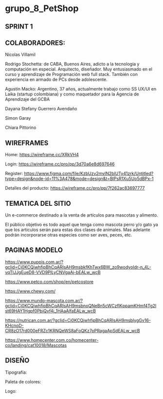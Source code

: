 # grupo_8_PetShop

SPRINT 1
--------

COLABORADORES:
--------------
Nicolas Villamil

Rodrigo Stochetta: de CABA, Buenos Aires, adicto a la tecnología y computación en especial. Arquitecto, diseñador. Muy entusiasmado en el curso y aprendizaje de 
Programación web full stack. También con experiencia en armado de PCs desde adolescente.

Agustin Macko: Argentino, 37 años, actualmente trabajo como SS UX/UI en Laika (startup colombiana) y como maquetador para la Agencia de Aprendizaje del GCBA

Dayana Stefany Guerrero Avendaño

Simon Garay

Chiara Pittorino

WIREFRAMES
----------

Home: https://wireframe.cc/XRkVH4

Login: https://wireframe.cc/pro/pp/3d70a6e8d697646

Register: https://www.figma.com/file/KzbUzv2mvlN2blUTy41zrk/Untitled?type=design&node-id=11%3A478&mode=design&t=BlPsR1Xu5Uo5dBPx-1

Detalles del producto: https://wireframe.cc/pro/pp/7f262ac83697777


TEMATICA DEL SITIO
------------------

Un e-commerce destinado a la venta de artículos para mascotas y alimento.

El público objetivo es todo aquel que tenga como mascota perro y/o gato ya que los articulos serán para estas dos clases de animales. Mas adelante podrán incorporarse otras especies como ser aves, peces, etc.

PAGINAS MODELO
--------------

https://www.puppis.com.ar/?gclid=Cj0KCQjwhfipBhCqARIsAH9msbkfKhTwx6BW_zo9wodyoIdr-n_4L-vqTlJJgEueD8-VVD9PlLyCNVgaAj-bEALw_wcB

https://www.petco.com/shop/en/petcostore

https://www.chewy.com/

https://www.mundo-mascota.com.ar/?gclid=Cj0KCQjwhfipBhCqARIsAH9msbnoQNeBn5cWCzflKppamKHmf4Tg2lst69HAY1Hgpf0PbiQvf4j_1HAaAlfaEALw_wcB

https://nutrican.com.ar/?gclid=Cj0KCQjwhfipBhCqARIsAH9msblygGv16-KHcnoD-CR8zO17rd000eFRZc1KRNQeWS8aFoQKz7pPRagaApSdEALw_wcB

https://www.homecenter.com.co/homecenter-co/landing/cat10018/Mascotas

DISEÑO
------

Tipografía:

Paleta de colores:

Logo:

